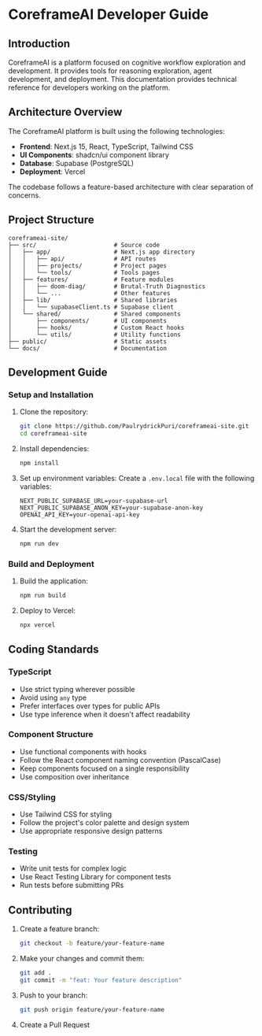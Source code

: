 # CoreframeAI Developer Guide

## Introduction

CoreframeAI is a platform focused on cognitive workflow exploration and development. It provides tools for reasoning exploration, agent development, and deployment. This documentation provides technical reference for developers working on the platform.

## Architecture Overview

The CoreframeAI platform is built using the following technologies:

- **Frontend**: Next.js 15, React, TypeScript, Tailwind CSS
- **UI Components**: shadcn/ui component library
- **Database**: Supabase (PostgreSQL)
- **Deployment**: Vercel

The codebase follows a feature-based architecture with clear separation of concerns.

## Project Structure

```
coreframeai-site/
├── src/                      # Source code
│   ├── app/                  # Next.js app directory
│   │   ├── api/              # API routes
│   │   ├── projects/         # Project pages
│   │   └── tools/            # Tools pages
│   ├── features/             # Feature modules
│   │   ├── doom-diag/        # Brutal-Truth Diagnostics
│   │   └── ...               # Other features
│   ├── lib/                  # Shared libraries
│   │   └── supabaseClient.ts # Supabase client
│   └── shared/               # Shared components
│       ├── components/       # UI components
│       ├── hooks/            # Custom React hooks
│       └── utils/            # Utility functions
├── public/                   # Static assets
└── docs/                     # Documentation
```

## Development Guide

### Setup and Installation

1. Clone the repository:
   ```bash
   git clone https://github.com/PaulrydrickPuri/coreframeai-site.git
   cd coreframeai-site
   ```

2. Install dependencies:
   ```bash
   npm install
   ```

3. Set up environment variables:
   Create a `.env.local` file with the following variables:
   ```
   NEXT_PUBLIC_SUPABASE_URL=your-supabase-url
   NEXT_PUBLIC_SUPABASE_ANON_KEY=your-supabase-anon-key
   OPENAI_API_KEY=your-openai-api-key
   ```

4. Start the development server:
   ```bash
   npm run dev
   ```

### Build and Deployment

1. Build the application:
   ```bash
   npm run build
   ```

2. Deploy to Vercel:
   ```bash
   npx vercel
   ```

## Coding Standards

### TypeScript

- Use strict typing wherever possible
- Avoid using `any` type
- Prefer interfaces over types for public APIs
- Use type inference when it doesn't affect readability

### Component Structure

- Use functional components with hooks
- Follow the React component naming convention (PascalCase)
- Keep components focused on a single responsibility
- Use composition over inheritance

### CSS/Styling

- Use Tailwind CSS for styling
- Follow the project's color palette and design system
- Use appropriate responsive design patterns

### Testing

- Write unit tests for complex logic
- Use React Testing Library for component tests
- Run tests before submitting PRs

## Contributing

1. Create a feature branch:
   ```bash
   git checkout -b feature/your-feature-name
   ```

2. Make your changes and commit them:
   ```bash
   git add .
   git commit -m "feat: Your feature description"
   ```

3. Push to your branch:
   ```bash
   git push origin feature/your-feature-name
   ```

4. Create a Pull Request
